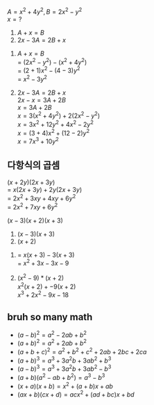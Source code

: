 #

$A=x^2+4y^2,B=2x^2-y^2$\
$x=?$

1. $A+x=B$
2. $2x-3A=2B+x$

1) $A+x=B$\
= $(2x^2-y^2)-(x^2+4y^2)$\
= $(2+1)x^2-(4-3)y^2$\
= $x^2-3y^2$

1) $2x-3A=2B+x$\
$2x-x=3A+2B$\
$x=3A+2B$\
$x=3(x^2+4y^2)+2(2x^2-y^2)$\
$x=3x^2+12y^2+4x^2-2y^2$\
$x=(3+4)x^2+(12-2)y^2$\
$x=7x^3+10y^2$

## 다항식의 곱셈

$(x+2y)(2x+3y)$\
= $x(2x+3y)+2y(2x+3y)$\
= $2x^2+3xy+4xy+6y^2$\
= $2x^2+7xy+6y^2$

$(x-3)(x+2)(x+3)$

1. $(x-3)(x+3)$
2. $(x+2)$

1) = $x(x+3)-3(x+3)$\
= $x^2+3x-3x-9$

2) $(x^2-9)*(x+2)$\
$x^2(x+2)+-9(x+2)$\
$x^3+2x^2-9x-18$

## bruh so many math

- $(a-b)^2=a^2-2ab+b^2$
- $(a+b)^2=a^2+2ab+b^2$
- $(a+b+c)^2=a^2+b^2+c^2+2ab+2bc+2ca$
- $(a+b)^3=a^3+3a^2b+3ab^2+b^3$
- $(a-b)^3=a^3+3a^2b+3ab^2-b^3$
- $(a+b)(a^2-ab+b^2)=a^3-b^3$
- $(x+a)(x+b)=x^2+(a+b)x+ab$
- $(ax+b)(cx+d)=acx^2+(ad+bc)x+bd$
